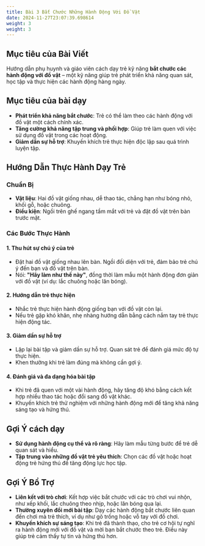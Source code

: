 ```yaml
---
title: Bài 3 Bắt Chước Những Hành Động Với Đồ Vật  
date: 2024-11-27T23:07:39.698614
weight: 3
weight: 3
---
```


## Mục tiêu của Bài Viết  

Hướng dẫn phụ huynh và giáo viên cách dạy trẻ kỹ năng **bắt chước các hành động với đồ vật** – một kỹ năng giúp trẻ phát triển khả năng quan sát, học tập và thực hiện các hành động hàng ngày.  

## Mục tiêu của bài dạy  

- **Phát triển khả năng bắt chước**: Trẻ có thể làm theo các hành động với đồ vật một cách chính xác.  
- **Tăng cường khả năng tập trung và phối hợp**: Giúp trẻ làm quen với việc sử dụng đồ vật trong các hoạt động.  
- **Giảm dần sự hỗ trợ**: Khuyến khích trẻ thực hiện độc lập sau quá trình luyện tập.  

## Hướng Dẫn Thực Hành Dạy Trẻ  

### Chuẩn Bị  

- **Vật liệu**: Hai đồ vật giống nhau, dễ thao tác, chẳng hạn như bóng nhỏ, khối gỗ, hoặc chuông.  
- **Điều kiện**: Ngồi trên ghế ngang tầm mắt với trẻ và đặt đồ vật trên bàn trước mặt.  

### Các Bước Thực Hành  

#### 1. Thu hút sự chú ý của trẻ  
- Đặt hai đồ vật giống nhau lên bàn. Ngồi đối diện với trẻ, đảm bảo trẻ chú ý đến bạn và đồ vật trên bàn.  
- Nói: **"Hãy làm như thế này"**, đồng thời làm mẫu một hành động đơn giản với đồ vật (ví dụ: lắc chuông hoặc lăn bóng).  

#### 2. Hướng dẫn trẻ thực hiện  
- Nhắc trẻ thực hiện hành động giống bạn với đồ vật còn lại.  
- Nếu trẻ gặp khó khăn, nhẹ nhàng hướng dẫn bằng cách nắm tay trẻ thực hiện động tác.  

#### 3. Giảm dần sự hỗ trợ  
- Lặp lại bài tập và giảm dần sự hỗ trợ. Quan sát trẻ để đánh giá mức độ tự thực hiện.  
- Khen thưởng khi trẻ làm đúng mà không cần gợi ý.  

#### 4. Đánh giá và đa dạng hóa bài tập  
- Khi trẻ đã quen với một vài hành động, hãy tăng độ khó bằng cách kết hợp nhiều thao tác hoặc đổi sang đồ vật khác.  
- Khuyến khích trẻ thử nghiệm với những hành động mới để tăng khả năng sáng tạo và hứng thú.  

## Gợi Ý cách dạy  

- **Sử dụng hành động cụ thể và rõ ràng**: Hãy làm mẫu từng bước để trẻ dễ quan sát và hiểu.  
- **Tập trung vào những đồ vật trẻ yêu thích**: Chọn các đồ vật hoặc hoạt động trẻ hứng thú để tăng động lực học tập.  

## Gợi Ý Bổ Trợ  

- **Liên kết với trò chơi**: Kết hợp việc bắt chước với các trò chơi vui nhộn, như xếp khối, lắc chuông theo nhịp, hoặc lăn bóng qua lại.  
- **Thường xuyên đổi mới bài tập**: Dạy các hành động bắt chước liên quan đến chơi mà trẻ thích, ví dụ như gõ trống hoặc vỗ tay với đồ chơi.  
- **Khuyến khích sự sáng tạo**: Khi trẻ đã thành thạo, cho trẻ cơ hội tự nghĩ ra hành động mới với đồ vật và mời bạn bắt chước theo trẻ. Điều này giúp trẻ cảm thấy tự tin và hứng thú hơn.  






